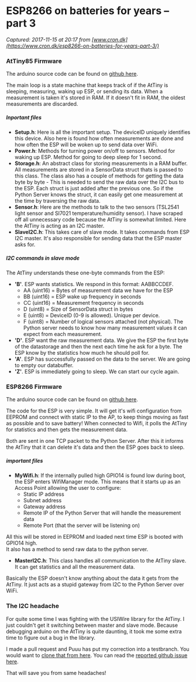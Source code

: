 # ESP8266 on batteries for years – part 3

_Captured: 2017-11-15 at 20:17 from [www.cron.dk](https://www.cron.dk/esp8266-on-batteries-for-years-part-3/)_

### AtTiny85 Firmware

The arduino source code can be found on [github here](https://github.com/x821938/UltraLowPower_WeatherStation/tree/master/AtTiny85).

The main loop is a state machine that keeps track of if the AtTiny is sleeping, measuring, waking up ESP, or sending its data. When a measurement is taken it's stored in RAM. If it doesn't fit in RAM, the oldest measurements are discarded.

##### Inportant files

  * **Setup.h**: Here is all the important setup. The deviceID uniquely identifies this device. Also here is found how often measurements are done and how often the ESP will be woken up to send data over WiFi.
  * **Power.h**: Methods for turning power on/off to sensors. Method for waking up ESP. Method for going to deep sleep for 1 second.
  * **Storage.h**: An abstract class for storing measurements in a RAM buffer. All measurements are stored in a SensorData struct thats is passed to this class. The class also has a couple of methods for getting the data byte by byte - This is needed to send the raw data over the I2C bus to the ESP. Each struct is just added after the previous one. So if the Python Server knows the struct, it can easily get one measurement at the time by traversing the raw data.
  * **Sensor.h**: Here are the methods to talk to the two sensors (TSL2541 light sensor and SI7021 temperature/humidity sensor). I have scraped off all unnecessary code because the AtTiny is somewhat limited. Here the AtTiny is acting as an I2C master.
  * **SlaveI2C.h**: This takes care of slave mode. It takes commands from ESP I2C master. It's also responsible for sending data that the ESP master asks for.

##### I2C commands in slave mode

The AtTiny understands these one-byte commands from the ESP:

  * **'B'**. ESP wants statistics. We respond in this format: AABBCCDEF. 
    * AA (uint16) = Bytes of measurement data we have for the ESP
    * BB (uint16) = ESP wake up frequency in seconds
    * CC (uint16) = Measurement frequency in seconds
    * D (uint8) = Size of SensorData struct in bytes
    * E (uint8) = DeviceID (0-9 is allowed). Unique per device.
    * F (uint8) = Number of logical sensors attached (not physical). The Python server needs to know how many measurement values it can expect from each measurement.
  * **'D'**. ESP want the raw measurement data. We give the ESP the first byte of the datastorage and then the next each time he ask for a byte. The ESP know by the statistics how much he should poll for.
  * **'A'**. ESP has successfully passed on the data to the server. We are going to empty our databuffer.
  * **'Z'**. ESP is immediately going to sleep. We can start our cycle again.

### ESP8266 Firmware

The arduino source code can be found on [github here](https://github.com/x821938/UltraLowPower_WeatherStation/tree/master/ESP).

The code for the ESP is very simple. It will get it's wifi configuration from EEPROM and connect with static IP to the AP, to keep things moving as fast as possible and to save battery! When connected to Wifi, it polls the AtTiny for statistics and then gets the measurement data.

Both are sent in one TCP packet to the Python Server. After this it informs the AtTiny that it can delete it's data and then the ESP goes back to sleep.

##### important files

  * **MyWifi.h**: If the internally pulled high GPIO14 is found low during boot, the ESP enters WifiManager mode. This means that it starts up as an Access Point allowing the user to configure: 
    * Static IP address
    * Subnet address
    * Gateway address
    * Remote IP of the Python Server that will handle the measurement data
    * Remote Port (that the server will be listening on)

All this will be stored in EEPROM and loaded next time ESP is booted with GPIO14 high.  
It also has a method to send raw data to the python server.

  * **MasterI2C.h**: This class handles all communication to the AtTiny slave. It can get statistics and all the measurement data.

Basically the ESP doesn't know anything about the data it gets from the AtTiny. It just acts as a stupid gateway from I2C to the Python Server over WiFi.

### The I2C headache

For quite some time I was fighting with the USIWire library for the AtTiny. I just couldn't get it switching between master and slave mode. Because debugging arduino on the AtTiny is quite daunting, it took me some extra time to figure out a bug in the library.

I made a pull request and Puuu has put my correction into a testbranch. You would want to [clone that from here](https://github.com/puuu/USIWire/tree/testing). You can read the [reported github issue here](https://github.com/puuu/USIWire/issues/5).

That will save you from same headaches!

